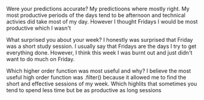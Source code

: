 
Were your predictions accurate?
  My predictioons where mostly right. My most productive periods of the days tend to be afternoon and technical activies did take most of my day. However I thought Fridays I would be most productive which I wasn't 

What surprised you about your week?
  I honestly was surprised that Friday was a short study session. I usually say that Fridays are the days I try to get everything done. However, I think this week I was burnt out and just didn't want to do much on Friday. 

Which higher order function was most useful and why?
I believe the most useful high order function was .filter() because it allowed me to find the short and effective sessions of my week. Which highlits that sometimes you tend to spend less time but be as productive as long sessions 